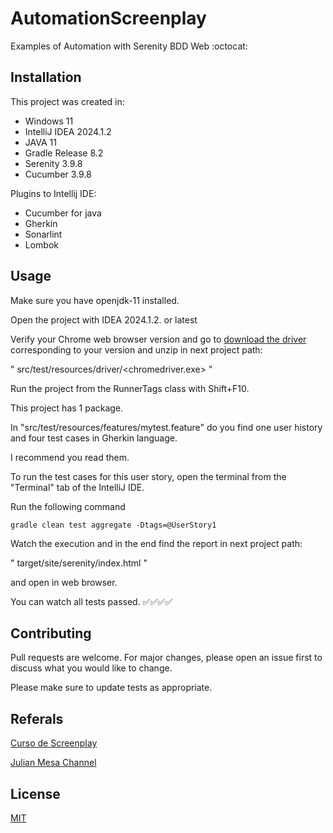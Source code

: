 # AutomationScreenplay
Examples of Automation with Serenity BDD Web
:octocat:

## Installation 

This project was created in:

- Windows 11
- IntelliJ IDEA 2024.1.2
- JAVA 11
- Gradle Release 8.2
- Serenity 3.9.8
- Cucumber 3.9.8

Plugins to Intellij IDE:
* Cucumber for java
* Gherkin
* Sonarlint
* Lombok

## Usage

Make sure you have openjdk-11 installed.

Open the project with IDEA 2024.1.2. or latest

Verify your Chrome web browser version and go to 
[download the driver](https://chromedriver.chromium.org/downloads) 
corresponding to your version and unzip in next project path:



" src/test/resources/driver/<chromedriver.exe> "

Run the project from the RunnerTags class with Shift+F10.

This project has 1 package.

In "src/test/resources/features/mytest.feature" do you find one user 
history and four test cases in Gherkin language.

I recommend you read them.

To run the test cases for this user story, open the terminal from 
the "Terminal" tab of the IntelliJ IDE.

Run the following command

```
gradle clean test aggregate -Dtags=@UserStory1
```

Watch the execution and in the end find the report in next project path:

" target/site/serenity/index.html "

and open in web browser.

You can watch all tests passed.  ✅✅✅✅ 



## Contributing
Pull requests are welcome. For major changes, please open an issue first to discuss what you would like to change.

Please make sure to update tests as appropriate.

## Referals
[Curso de Screenplay](https://operacion.choucairtesting.com/academy/course/view.php?id=1318)

[Julian Mesa Channel](https://www.youtube.com/@JulianMesaAutomation/videos)

## License
[MIT](https://choosealicense.com/licenses/mit/)